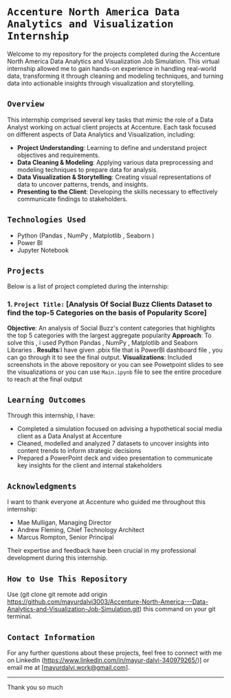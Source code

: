 # `Accenture North America Data Analytics and Visualization Internship`

Welcome to my repository for the projects completed during the Accenture North America Data Analytics and Visualization Job Simulation. 
This virtual internship allowed me to gain hands-on experience in handling real-world data, transforming it through cleaning and 
modeling techniques, and turning data into actionable insights through visualization and storytelling.

## `Overview`

This internship comprised several key tasks that mimic the role of a Data Analyst working on actual client projects at Accenture. 
Each task focused on different aspects of Data Analytics and Visualization, including:

- **Project Understanding**: Learning to define and understand project objectives and requirements.
- **Data Cleaning & Modeling**: Applying various data preprocessing and modeling techniques to prepare data for analysis.
- **Data Visualization & Storytelling**: Creating visual representations of data to uncover patterns, trends, and insights.
- **Presenting to the Client**: Developing the skills necessary to effectively communicate findings to stakeholders.

## `Technologies Used`

- Python (Pandas  , NumPy , Matplotlib , Seaborn )
- Power BI
- Jupyter Notebook

## `Projects`

Below is a list of project completed during the internship:

### 1. `Project Title:` [Analysis Of Social Buzz Clients Dataset to find the top-5 Categories on the basis of Popularity Score]
**Objective**:  An analysis of Social Buzz's content categories that highlights the top 5 categories with the 
largest aggregate popularity
**Approach**: To solve this , i used Python Pandas , NumPy , Matplotlib and Seaborn Libraries .
**Results**:I have given .pbix file that is PowerBI dashboard file , you can go through it to see the final output.
**Visualizations**: Included screenshots in the above repository or you can see Powetpoint slides to see the visualizations or you can 
use `Main.ipynb` file to see the entire procedure to reach at the final output

## `Learning Outcomes`

Through this internship, I have:
* Completed a simulation focused on advising a hypothetical social media client
   as a Data Analyst at Accenture
* Cleaned, modelled and analyzed 7 datasets to uncover insights into content
   trends to inform strategic decisions
* Prepared a PowerPoint deck and video presentation to communicate key insights
   for the client and internal stakeholders

## `Acknowledgments`

I want to thank everyone at Accenture who guided me throughout this internship:
- Mae Mulligan, Managing Director
- Andrew Fleming, Chief Technology Architect
- Marcus Rompton, Senior Principal

Their expertise and feedback have been crucial in my professional development during this internship.

## `How to Use This Repository`

Use (git clone  git remote add origin https://github.com/mayurdalvi3003/Accenture-North-America---Data-Analytics-and-Visualization-Job-Simulation.git)
this command on your git terminal.


## `Contact Information`

For any further questions about these projects, feel free to connect with me on LinkedIn (https://www.linkedin.com/in/mayur-dalvi-340979265/)] or email me at [mayurdalvi.work@gmail.com].

---

Thank you so much
